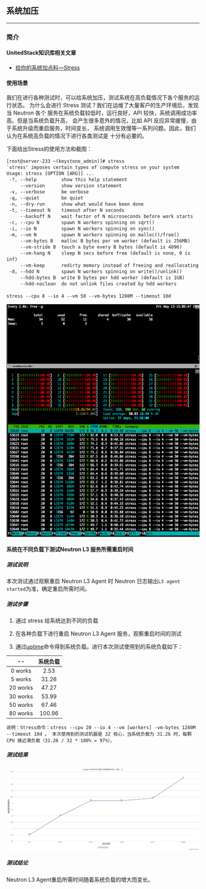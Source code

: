 ## 系统加压

---

### 简介

#### UnitedStack知识库相关文章

 - [给你的系统加点料—Stress](https://confluence.ustack.com/pages/viewpage.action?pageId=16106956)

#### 使用场景

 我们在进行各种测试时，可以给系统加压，测试系统在高负载情况下各个服务的运行状态。
为什么会进行 Stress 测试？我们在运维了大量客户的生产环境后，发现当 Neutron 各个
服务在系统负载较低时，运行良好，API 较快，系统调用成功率高。但是当系统负载升高，
会产生很多意外的情况，比如 API 反应异常缓慢，由于系统升级而重启服务，时间变长，
系统调用生效慢等一系列问题。因此，我们认为在系统高负载的情况下进行各类测试是
十分有必要的。

 下面给出Stress的使用方法和截图：

 ```
 [root@server-233 ~(keystone_admin)]# stress
 `stress' imposes certain types of compute stress on your system
 Usage: stress [OPTION [ARG]] ...
  -?, --help         show this help statement
      --version      show version statement
  -v, --verbose      be verbose
  -q, --quiet        be quiet
  -n, --dry-run      show what would have been done
  -t, --timeout N    timeout after N seconds
      --backoff N    wait factor of N microseconds before work starts
  -c, --cpu N        spawn N workers spinning on sqrt()
  -i, --io N         spawn N workers spinning on sync()
  -m, --vm N         spawn N workers spinning on malloc()/free()
      --vm-bytes B   malloc B bytes per vm worker (default is 256MB)
      --vm-stride B  touch a byte every B bytes (default is 4096)
      --vm-hang N    sleep N secs before free (default is none, 0 is inf)
      --vm-keep      redirty memory instead of freeing and reallocating
  -d, --hdd N        spawn N workers spinning on write()/unlink()
      --hdd-bytes B  write B bytes per hdd worker (default is 1GB)
      --hdd-noclean  do not unlink files created by hdd workers
  
 stress --cpu 8 --io 4 --vm 50 --vm-bytes 1280M --timeout 10d
 ```

 ![stress][1]


#### 系统在不同负载下测试Neutron L3 服务所需重启时间

##### 测试说明

   本次测试通过观察重启 Neutron L3 Agent 时 Neutron 日志输出`L3 agent started`为准，确定重启所需时间。

##### 测试步骤
1. 通过 stress 给系统达到不同的负载

2. 在各种负载下进行重启 Neutron L3 Agent 服务，观察重启时间的测试

3. 通过[uptime](http://linux.die.net/man/1/uptime)命令得到系统负载。进行本次测试使用到的系统负载如下：


  |--|系统负载|
  |:--:|:--:|
  |0 works|2.53|
  |5 works|31.26|
  |20 works|47.27|
  |30 works|53.99|
  |50 works|67.46|
  |80 works|100.96|

  `说明：Stress命令：stress --cpu 20 --io 4 --vm [workers] -vm-bytes 1280M --timeout 10d 。
本次使用到的测试机器是 32 核心，当系统负载为 31.26 时，每颗 CPU 接近满负载（31.26 / 32 * 100% = 97%）。`


##### 测试结果

 ![stress_restart_agent_time][2]


##### 测试结论

 Neutron L3 Agent重启所需时间随着系统负载的增大而变长。


 [1]: ../../images/stability/stress.png
 [2]: ../../images/stability/l3_agent_restart_time.png
